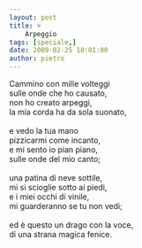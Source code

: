```yaml
---
layout: post
title: >
    Arpeggio
tags: [speciale,]
date: 2009-02-25 18:01:00
author: pietro
---
```

Cammino con mille volteggi<br/>sulle onde che ho causato,<br/>non ho creato arpeggi,<br/>la mia corda ha da sola suonato,<br/><br/>e vedo la tua mano<br/>pizzicarmi come incanto,<br/>e mi sento io pian piano,<br/>sulle onde del mio canto;<br/><br/>una patina di neve sottile,<br/>mi si scioglie sotto ai piedi,<br/>e i miei occhi di vinile,<br/>mi guarderanno se tu non vedi;<br/><br/>ed è questo un drago con la voce,<br/>di una strana magica fenice.
